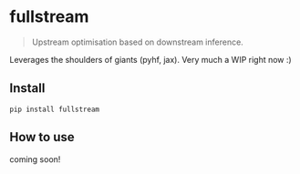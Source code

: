 # fullstream
> Upstream optimisation based on downstream inference.


Leverages the shoulders of giants (pyhf, jax). Very much a WIP right now :)

## Install

`pip install fullstream`

## How to use

coming soon!
